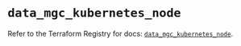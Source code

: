 # `data_mgc_kubernetes_node`

Refer to the Terraform Registry for docs: [`data_mgc_kubernetes_node`](https://registry.terraform.io/providers/magalucloud/mgc/0.39.0/docs/data-sources/kubernetes_node).
